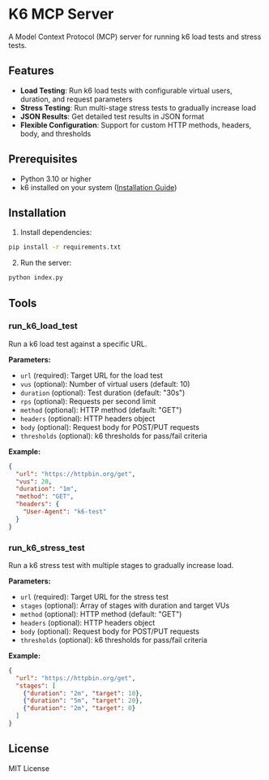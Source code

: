 # K6 MCP Server

A Model Context Protocol (MCP) server for running k6 load tests and stress tests.

## Features

- **Load Testing**: Run k6 load tests with configurable virtual users, duration, and request parameters
- **Stress Testing**: Run multi-stage stress tests to gradually increase load
- **JSON Results**: Get detailed test results in JSON format
- **Flexible Configuration**: Support for custom HTTP methods, headers, body, and thresholds

## Prerequisites

- Python 3.10 or higher
- k6 installed on your system ([Installation Guide](https://k6.io/docs/get-started/installation/))

## Installation

1. Install dependencies:
```bash
pip install -r requirements.txt
```

2. Run the server:
```bash
python index.py
```

## Tools

### run_k6_load_test

Run a k6 load test against a specific URL.

**Parameters:**
- `url` (required): Target URL for the load test
- `vus` (optional): Number of virtual users (default: 10)
- `duration` (optional): Test duration (default: "30s")
- `rps` (optional): Requests per second limit
- `method` (optional): HTTP method (default: "GET")
- `headers` (optional): HTTP headers object
- `body` (optional): Request body for POST/PUT requests
- `thresholds` (optional): k6 thresholds for pass/fail criteria

**Example:**
```json
{
  "url": "https://httpbin.org/get",
  "vus": 20,
  "duration": "1m",
  "method": "GET",
  "headers": {
    "User-Agent": "k6-test"
  }
}
```

### run_k6_stress_test

Run a k6 stress test with multiple stages to gradually increase load.

**Parameters:**
- `url` (required): Target URL for the stress test
- `stages` (optional): Array of stages with duration and target VUs
- `method` (optional): HTTP method (default: "GET")
- `headers` (optional): HTTP headers object
- `body` (optional): Request body for POST/PUT requests
- `thresholds` (optional): k6 thresholds for pass/fail criteria

**Example:**
```json
{
  "url": "https://httpbin.org/get",
  "stages": [
    {"duration": "2m", "target": 10},
    {"duration": "5m", "target": 20},
    {"duration": "2m", "target": 0}
  ]
}
```

## License

MIT License
